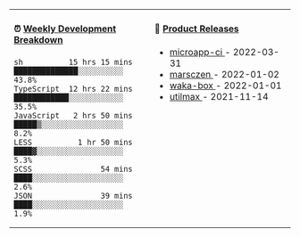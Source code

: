 <table width="800px">
<tr>
<td valign="top" width="50%">

####  ⏰  <a href="https://gist.github.com/marsczen/0c39a3e7b4a372c6cff4a8714271308c" target="_blank">Weekly Development Breakdown</a>

<!-- code_time starts -->

```text
sh          15 hrs 15 mins  ██████████████░░░░░░░░░░  43.8%
TypeScript  12 hrs 22 mins  ████████████░░░░░░░░░░░░  35.5%
JavaScript   2 hrs 50 mins  █████▒░░░░░░░░░░░░░░░░░░   8.2%
LESS          1 hr 50 mins  ████▓░░░░░░░░░░░░░░░░░░░   5.3%
SCSS               54 mins  ████░░░░░░░░░░░░░░░░░░░░   2.6%
JSON               39 mins  ████░░░░░░░░░░░░░░░░░░░░   1.9%
```

<!-- code_time ends -->
</td>
<td valign="top" width="50%">

#### 🌾 <a href="https://github.com/marsczen/marsczen/blob/master/releases.md" target="_blank">Product Releases</a>

<!-- recent_releases starts -->
* <a href='https://github.com/marsczen/microapp-ci/releases/tag/v0.0.2' target='_blank'>microapp-ci </a> - 2022-03-31
* <a href='https://github.com/marsczen/marsczen/releases/tag/v0.0.1' target='_blank'>marsczen </a> - 2022-01-02
* <a href='https://github.com/marsczen/waka-box/releases/tag/v3.0.1' target='_blank'>waka-box </a> - 2022-01-01
* <a href='https://github.com/marsczen/utilmax/releases/tag/v1.0.6' target='_blank'>utilmax </a> - 2021-11-14
<!-- recent_releases ends -->

</td>
</tr>
  </table>
